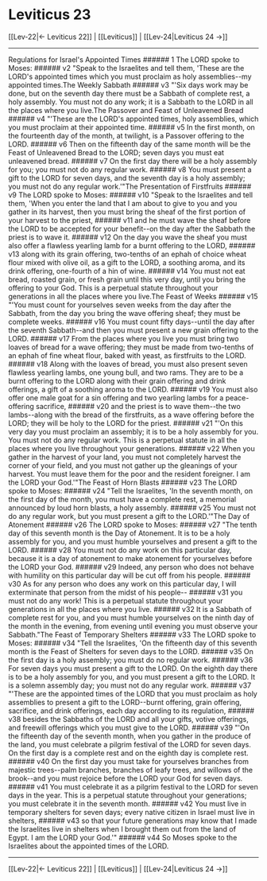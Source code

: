 # Leviticus 23

[[Lev-22|← Leviticus 22]] | [[Leviticus]] | [[Lev-24|Leviticus 24 →]]
***

Regulations for Israel's Appointed Times ###### 1 The LORD spoke to Moses: ###### v2 "Speak to the Israelites and tell them, 'These are the LORD's appointed times which you must proclaim as holy assemblies--my appointed times.The Weekly Sabbath ###### v3 "'Six days work may be done, but on the seventh day there must be a Sabbath of complete rest, a holy assembly. You must not do any work; it is a Sabbath to the LORD in all the places where you live.The Passover and Feast of Unleavened Bread ###### v4 "'These are the LORD's appointed times, holy assemblies, which you must proclaim at their appointed time. ###### v5 In the first month, on the fourteenth day of the month, at twilight, is a Passover offering to the LORD. ###### v6 Then on the fifteenth day of the same month will be the Feast of Unleavened Bread to the LORD; seven days you must eat unleavened bread. ###### v7 On the first day there will be a holy assembly for you; you must not do any regular work. ###### v8 You must present a gift to the LORD for seven days, and the seventh day is a holy assembly; you must not do any regular work.'"The Presentation of Firstfruits ###### v9 The LORD spoke to Moses: ###### v10 "Speak to the Israelites and tell them, 'When you enter the land that I am about to give to you and you gather in its harvest, then you must bring the sheaf of the first portion of your harvest to the priest, ###### v11 and he must wave the sheaf before the LORD to be accepted for your benefit--on the day after the Sabbath the priest is to wave it. ###### v12 On the day you wave the sheaf you must also offer a flawless yearling lamb for a burnt offering to the LORD, ###### v13 along with its grain offering, two-tenths of an ephah of choice wheat flour mixed with olive oil, as a gift to the LORD, a soothing aroma, and its drink offering, one-fourth of a hin of wine. ###### v14 You must not eat bread, roasted grain, or fresh grain until this very day, until you bring the offering to your God. This is a perpetual statute throughout your generations in all the places where you live.The Feast of Weeks ###### v15 "'You must count for yourselves seven weeks from the day after the Sabbath, from the day you bring the wave offering sheaf; they must be complete weeks. ###### v16 You must count fifty days--until the day after the seventh Sabbath--and then you must present a new grain offering to the LORD. ###### v17 From the places where you live you must bring two loaves of bread for a wave offering; they must be made from two-tenths of an ephah of fine wheat flour, baked with yeast, as firstfruits to the LORD. ###### v18 Along with the loaves of bread, you must also present seven flawless yearling lambs, one young bull, and two rams. They are to be a burnt offering to the LORD along with their grain offering and drink offerings, a gift of a soothing aroma to the LORD. ###### v19 You must also offer one male goat for a sin offering and two yearling lambs for a peace-offering sacrifice, ###### v20 and the priest is to wave them--the two lambs--along with the bread of the firstfruits, as a wave offering before the LORD; they will be holy to the LORD for the priest. ###### v21 "'On this very day you must proclaim an assembly; it is to be a holy assembly for you. You must not do any regular work. This is a perpetual statute in all the places where you live throughout your generations. ###### v22 When you gather in the harvest of your land, you must not completely harvest the corner of your field, and you must not gather up the gleanings of your harvest. You must leave them for the poor and the resident foreigner. I am the LORD your God.'"The Feast of Horn Blasts ###### v23 The LORD spoke to Moses: ###### v24 "Tell the Israelites, 'In the seventh month, on the first day of the month, you must have a complete rest, a memorial announced by loud horn blasts, a holy assembly. ###### v25 You must not do any regular work, but you must present a gift to the LORD.'"The Day of Atonement ###### v26 The LORD spoke to Moses: ###### v27 "The tenth day of this seventh month is the Day of Atonement. It is to be a holy assembly for you, and you must humble yourselves and present a gift to the LORD. ###### v28 You must not do any work on this particular day, because it is a day of atonement to make atonement for yourselves before the LORD your God. ###### v29 Indeed, any person who does not behave with humility on this particular day will be cut off from his people. ###### v30 As for any person who does any work on this particular day, I will exterminate that person from the midst of his people-- ###### v31 you must not do any work! This is a perpetual statute throughout your generations in all the places where you live. ###### v32 It is a Sabbath of complete rest for you, and you must humble yourselves on the ninth day of the month in the evening, from evening until evening you must observe your Sabbath."The Feast of Temporary Shelters ###### v33 The LORD spoke to Moses: ###### v34 "Tell the Israelites, 'On the fifteenth day of this seventh month is the Feast of Shelters for seven days to the LORD. ###### v35 On the first day is a holy assembly; you must do no regular work. ###### v36 For seven days you must present a gift to the LORD. On the eighth day there is to be a holy assembly for you, and you must present a gift to the LORD. It is a solemn assembly day; you must not do any regular work. ###### v37 "'These are the appointed times of the LORD that you must proclaim as holy assemblies to present a gift to the LORD--burnt offering, grain offering, sacrifice, and drink offerings, each day according to its regulation, ###### v38 besides the Sabbaths of the LORD and all your gifts, votive offerings, and freewill offerings which you must give to the LORD. ###### v39 "'On the fifteenth day of the seventh month, when you gather in the produce of the land, you must celebrate a pilgrim festival of the LORD for seven days. On the first day is a complete rest and on the eighth day is complete rest. ###### v40 On the first day you must take for yourselves branches from majestic trees--palm branches, branches of leafy trees, and willows of the brook--and you must rejoice before the LORD your God for seven days. ###### v41 You must celebrate it as a pilgrim festival to the LORD for seven days in the year. This is a perpetual statute throughout your generations; you must celebrate it in the seventh month. ###### v42 You must live in temporary shelters for seven days; every native citizen in Israel must live in shelters, ###### v43 so that your future generations may know that I made the Israelites live in shelters when I brought them out from the land of Egypt. I am the LORD your God.'" ###### v44 So Moses spoke to the Israelites about the appointed times of the LORD.

***
[[Lev-22|← Leviticus 22]] | [[Leviticus]] | [[Lev-24|Leviticus 24 →]]
